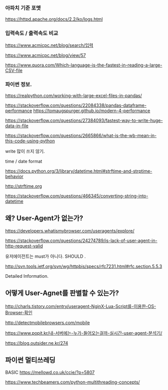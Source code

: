 ### 아파치 기준 포멧

https://httpd.apache.org/docs/2.2/ko/logs.html

### 입력속도 / 출력속도 비교

https://www.acmicpc.net/blog/search/입력

https://www.acmicpc.net/blog/view/57

https://www.quora.com/Which-language-is-the-fastest-in-reading-a-large-CSV-file

### 파이썬 정보.

https://realpython.com/working-with-large-excel-files-in-pandas/

https://stackoverflow.com/questions/22084338/pandas-dataframe-performance
https://tomaugspurger.github.io/modern-4-performance

https://stackoverflow.com/questions/27384093/fastest-way-to-write-huge-data-in-file

https://stackoverflow.com/questions/2665866/what-is-the-wb-mean-in-this-code-using-python

write 많이 쓰지 않기.

time / date format

https://docs.python.org/3/library/datetime.html#strftime-and-strptime-behavior

http://strftime.org

https://stackoverflow.com/questions/466345/converting-string-into-datetime

## 왜? User-Agent가 없는가?

https://developers.whatismybrowser.com/useragents/explore/ 

https://stackoverflow.com/questions/24274789/is-lack-of-user-agent-in-http-request-valid

유저에이전트는 must가 아니다. SHOULD .

http://svn.tools.ietf.org/svn/wg/httpbis/specs/rfc7231.html#rfc.section.5.5.3

Detailed Information.



## 어떻게 User-Agnet를 판별할 수 있는가?

http://charls.tistory.com/entry/useragent-NginX-Lua-Script를-이용한-OS-Browser-확인

http://detectmobilebrowsers.com/mobile

https://www.popit.kr/내-서버에는-누가-들어오는걸까-실시간-user-agent-분석기/

https://blog.outsider.ne.kr/274



## 파이썬 멀티쓰레딩

BASIC https://mellowd.co.uk/ccie/?p=5807

https://www.techbeamers.com/python-multithreading-concepts/